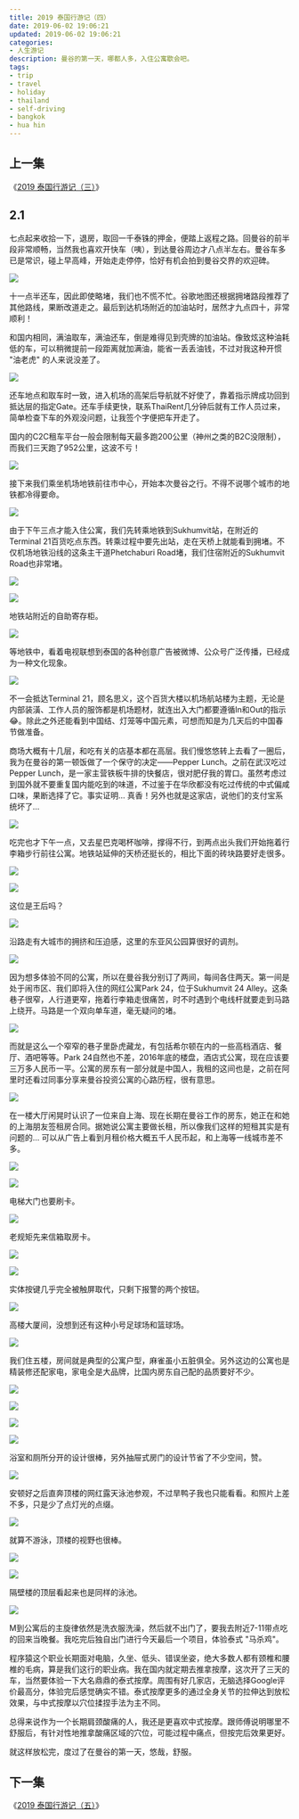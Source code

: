 ```yaml
---
title: 2019 泰国行游记（四）
date: 2019-06-02 19:06:21
updated: 2019-06-02 19:06:21
categories:
- 人生游记
description: 曼谷的第一天，哪都人多，入住公寓歇会吧。
tags:
- trip
- travel
- holiday
- thailand
- self-driving
- bangkok
- hua hin
---
```



## 上一集

《[2019 泰国行游记（三）](https://joouis.com/2019/2019-thai-trip-3/)》



## 2.1

七点起来收拾一下，退房，取回一千泰铢的押金，便踏上返程之路。回曼谷的前半段非常顺畅，当然我也喜欢开快车（咦），到达曼谷周边才八点半左右。曼谷车多已是常识，碰上早高峰，开始走走停停，恰好有机会拍到曼谷交界的欢迎碑。

![](https://cdn.joouis.com/2019-thai-trip-4-1.avif)

十一点半还车，因此即使略堵，我们也不慌不忙。谷歌地图还根据拥堵路段推荐了其他路线，果断改道走之。最后到达机场附近的加油站时，居然才九点四十，非常顺利！

和国内相同，满油取车，满油还车，倒是难得见到壳牌的加油站。像致炫这种油耗低的车，可以稍微提前一段距离就加满油，能省一丢丢油钱，不过对我这种开惯 "油老虎" 的人来说没差了。

![](https://cdn.joouis.com/2019-thai-trip-4-2.avif)

还车地点和取车时一致，进入机场的高架后导航就不好使了，靠着指示牌成功回到抵达层的指定Gate。还车手续更快，联系ThaiRent几分钟后就有工作人员过来，简单检查下车的外观没问题，让我签个字便把车开走了。

国内的C2C租车平台一般会限制每天最多跑200公里（神州之类的B2C没限制），而我们三天跑了952公里，这波不亏！

![](https://cdn.joouis.com/2019-thai-trip-4-3.avif)

接下来我们乘坐机场地铁前往市中心，开始本次曼谷之行。不得不说哪个城市的地铁都冷得要命。

![](https://cdn.joouis.com/2019-thai-trip-4-4.avif)

由于下午三点才能入住公寓，我们先转乘地铁到Sukhumvit站，在附近的Terminal 21百货吃点东西。转乘过程中要先出站，走在天桥上就能看到拥堵。不仅机场地铁沿线的这条主干道Phetchaburi Road堵，我们住宿附近的Sukhumvit Road也非常堵。

![](https://cdn.joouis.com/2019-thai-trip-4-5.avif)

![](https://cdn.joouis.com/2019-thai-trip-4-6.avif)

地铁站附近的自助寄存柜。

![](https://cdn.joouis.com/2019-thai-trip-4-7.avif)

等地铁中，看着电视联想到泰国的各种创意广告被微博、公众号广泛传播，已经成为一种文化现象。

![](https://cdn.joouis.com/2019-thai-trip-4-8.avif)

不一会抵达Terminal 21，顾名思义，这个百货大楼以机场航站楼为主题，无论是内部装潢、工作人员的服饰都是机场题材，就连出入大门都要遵循In和Out的指示😂。除此之外还能看到中国结、灯笼等中国元素，可想而知是为几天后的中国春节做准备。

商场大概有十几层，和吃有关的店基本都在高层。我们慢悠悠转上去看了一圈后，我为在曼谷的第一顿饭做了一个保守的决定——Pepper Lunch。之前在武汉吃过Pepper Lunch，是一家主营铁板牛排的快餐店，很对肥仔我的胃口。虽然考虑过到国外就不要重复国内能吃到的味道，不过鉴于在华欣都没有吃过传统的中式偏咸口味，果断选择了它。事实证明… 真香！另外也就是这家店，说他们的支付宝系统坏了…

![](https://cdn.joouis.com/2019-thai-trip-4-9.avif)

吃完也才下午一点，又去星巴克喝杯咖啡，撑得不行，到两点出头我们开始拖着行李箱步行前往公寓。地铁站延伸的天桥还挺长的，相比下面的砖块路要好走很多。

![](https://cdn.joouis.com/2019-thai-trip-4-10.avif)

![](https://cdn.joouis.com/2019-thai-trip-4-11.avif)

这位是王后吗？

![](https://cdn.joouis.com/2019-thai-trip-4-12.avif)

沿路走有大城市的拥挤和压迫感，这里的东亚风公园算很好的调剂。

![](https://cdn.joouis.com/2019-thai-trip-4-13.avif)

因为想多体验不同的公寓，所以在曼谷我分别订了两间，每间各住两天。第一间是处于闹市区、我们即将入住的网红公寓Park 24，位于Sukhumvit 24 Alley。这条巷子很窄，人行道更窄，拖着行李箱走很痛苦，时不时遇到个电线杆就要走到马路上绕开。马路是一个双向单车道，毫无疑问的堵。

![](https://cdn.joouis.com/2019-thai-trip-4-14.avif)

而就是这么一个窄窄的巷子里卧虎藏龙，有包括希尔顿在内的一些高档酒店、餐厅、酒吧等等。Park 24自然也不差，2016年底的楼盘，酒店式公寓，现在应该要三万多人民币一平。公寓的房东有一部分就是中国人，我租的这间也是，之前在阿里时还看过同事分享来曼谷投资公寓的心路历程，很有意思。

![](https://cdn.joouis.com/2019-thai-trip-4-15.avif)

在一楼大厅闲晃时认识了一位来自上海、现在长期在曼谷工作的房东，她正在和她的上海朋友签租房合同。据她说公寓主要做长租，所以像我们这样的短租其实是有问题的… 可以从广告上看到月租价格大概五千人民币起，和上海等一线城市差不多。

![](https://cdn.joouis.com/2019-thai-trip-4-16.avif)

![](https://cdn.joouis.com/2019-thai-trip-4-17.avif)

电梯大门也要刷卡。

![](https://cdn.joouis.com/2019-thai-trip-4-18.avif)

老规矩先来信箱取房卡。

![](https://cdn.joouis.com/2019-thai-trip-4-19.avif)

![](https://cdn.joouis.com/2019-thai-trip-4-20.avif)

实体按键几乎完全被触屏取代，只剩下报警的两个按钮。

![](https://cdn.joouis.com/2019-thai-trip-4-21.avif)

高楼大厦间，没想到还有这种小号足球场和篮球场。

![](https://cdn.joouis.com/2019-thai-trip-4-22.avif)

我们住五楼，房间就是典型的公寓户型，麻雀虽小五脏俱全。另外这边的公寓也是精装修还配家电，家电全是大品牌，比国内房东自己配的品质要好不少。

![](https://cdn.joouis.com/2019-thai-trip-4-23.avif)

![](https://cdn.joouis.com/2019-thai-trip-4-24.avif)

![](https://cdn.joouis.com/2019-thai-trip-4-25.avif)

![](https://cdn.joouis.com/2019-thai-trip-4-26.avif)

浴室和厕所分开的设计很棒，另外抽屉式房门的设计节省了不少空间，赞。

![](https://cdn.joouis.com/2019-thai-trip-4-27.avif)

安顿好之后直奔顶楼的网红露天泳池参观，不过旱鸭子我也只能看看。和照片上差不多，只是少了点灯光的点缀。

![](https://cdn.joouis.com/2019-thai-trip-4-28.avif)

就算不游泳，顶楼的视野也很棒。

![](https://cdn.joouis.com/2019-thai-trip-4-30.avif)

![](https://cdn.joouis.com/2019-thai-trip-4-31.avif)

隔壁楼的顶层看起来也是同样的泳池。

![](https://cdn.joouis.com/2019-thai-trip-4-32.avif)

M到公寓后的主旋律依然是洗衣服洗澡，然后就不出门了，要我去附近7-11带点吃的回来当晚餐。我吃完后独自出门进行今天最后一个项目，体验泰式 "马杀鸡"。

程序猿这个职业长期面对电脑，久坐、低头、错误坐姿，绝大多数人都有颈椎和腰椎的毛病，算是我们这行的职业病。我在国内就定期去推拿按摩，这次开了三天的车，当然要体验一下大名鼎鼎的泰式按摩。周围有好几家店，无脑选择Google评价最高分，体验完后感觉确实不错。泰式按摩更多的通过全身关节的拉伸达到放松效果，与中式按摩以穴位揉捏手法为主不同。

总得来说作为一个长期肩颈酸痛的人，我还是更喜欢中式按摩。跟师傅说明哪里不舒服后，有针对性地推拿酸痛区域的穴位，可能过程中痛点，但按完后效果更好。

就这样放松完，度过了在曼谷的第一天，悠哉，舒服。



## 下一集

《[2019 泰国行游记（五）](https://joouis.com/2019/2019-thai-trip-5/)》

